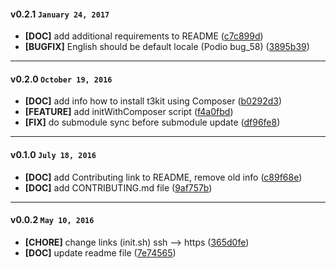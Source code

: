 
#### v0.2.1 `January 24, 2017`
- **[DOC]** add additional requirements to README ([c7c899d](https://github.com/t3kit/t3kit_vagrant/commit/c7c899d))
- **[BUGFIX]** English should be default locale (Podio bug_58) ([3895b39](https://github.com/t3kit/t3kit_vagrant/commit/3895b39))

***

#### v0.2.0 `October 19, 2016`
- **[DOC]** add info how to install t3kit using Composer ([b0292d3](https://github.com/t3kit/t3kit_vagrant/commit/b0292d3))
- **[FEATURE]** add initWithComposer script ([f4a0fbd](https://github.com/t3kit/t3kit_vagrant/commit/f4a0fbd))
- **[FIX]** do submodule sync before submodule update ([df96fe8](https://github.com/t3kit/t3kit_vagrant/commit/df96fe8))

***

#### v0.1.0 `July 18, 2016`
- **[DOC]** add Contributing link to README, remove old info ([c89f68e](https://github.com/t3kit/t3kit_vagrant/commit/c89f68e))
- **[DOC]** add CONTRIBUTING.md file ([9af757b](https://github.com/t3kit/t3kit_vagrant/commit/9af757b))

***
#### v0.0.2 `May 10, 2016`
- **[CHORE]** change links (init.sh) ssh --> https ([365d0fe](https://github.com/t3kit/t3kit_vagrant/commit/365d0fe))
- **[DOC]** update readme file ([7e74565](https://github.com/t3kit/t3kit_vagrant/commit/7e74565))

